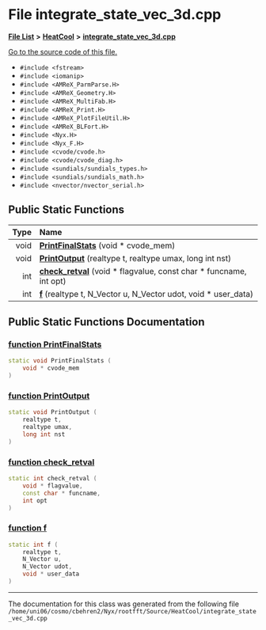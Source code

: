 
# File integrate\_state\_vec\_3d.cpp


[**File List**](files.md) **>** [**HeatCool**](dir_8c890215953ac09098af8cb94c8b9fc0.md) **>** [**integrate\_state\_vec\_3d.cpp**](integrate__state__vec__3d_8cpp.md)

[Go to the source code of this file.](integrate__state__vec__3d_8cpp_source.md)



* `#include <fstream>`
* `#include <iomanip>`
* `#include <AMReX_ParmParse.H>`
* `#include <AMReX_Geometry.H>`
* `#include <AMReX_MultiFab.H>`
* `#include <AMReX_Print.H>`
* `#include <AMReX_PlotFileUtil.H>`
* `#include <AMReX_BLFort.H>`
* `#include <Nyx.H>`
* `#include <Nyx_F.H>`
* `#include <cvode/cvode.h>`
* `#include <cvode/cvode_diag.h>`
* `#include <sundials/sundials_types.h>`
* `#include <sundials/sundials_math.h>`
* `#include <nvector/nvector_serial.h>`
















## Public Static Functions

| Type | Name |
| ---: | :--- |
|  void | [**PrintFinalStats**](integrate__state__vec__3d_8cpp.md#function-printfinalstats) (void \* cvode\_mem) <br> |
|  void | [**PrintOutput**](integrate__state__vec__3d_8cpp.md#function-printoutput) (realtype t, realtype umax, long int nst) <br> |
|  int | [**check\_retval**](integrate__state__vec__3d_8cpp.md#function-check-retval) (void \* flagvalue, const char \* funcname, int opt) <br> |
|  int | [**f**](integrate__state__vec__3d_8cpp.md#function-f) (realtype t, N\_Vector u, N\_Vector udot, void \* user\_data) <br> |







## Public Static Functions Documentation


### <a href="#function-printfinalstats" id="function-printfinalstats">function PrintFinalStats </a>


```cpp
static void PrintFinalStats (
    void * cvode_mem
) 
```



### <a href="#function-printoutput" id="function-printoutput">function PrintOutput </a>


```cpp
static void PrintOutput (
    realtype t,
    realtype umax,
    long int nst
) 
```



### <a href="#function-check-retval" id="function-check-retval">function check\_retval </a>


```cpp
static int check_retval (
    void * flagvalue,
    const char * funcname,
    int opt
) 
```



### <a href="#function-f" id="function-f">function f </a>


```cpp
static int f (
    realtype t,
    N_Vector u,
    N_Vector udot,
    void * user_data
) 
```



------------------------------
The documentation for this class was generated from the following file `/home/uni06/cosmo/cbehren2/Nyx/rootfft/Source/HeatCool/integrate_state_vec_3d.cpp`